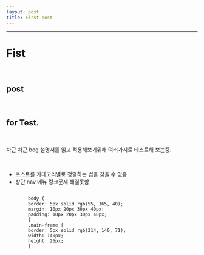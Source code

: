 ```yaml
---
layout: post
title: First post
---
```


---

# Fist

<br>

## post

<br>

## for Test.

<br>

차근 차근 bog 설명서를 읽고 적용해보기위해 여러가지로 테스트해 보는중.

<br>

- 포스트를 카테고리별로 정렬하는 법을 찾을 수 없음<br>
- 상단 nav 메뉴 링크문제 해결못함<br>

```

        body {
        border: 5px solid rgb(55, 165, 40);
        margin: 10px 20px 30px 40px;
        padding: 10px 20px 30px 40px;
        }
        .main-frame {
        border: 5px solid rgb(214, 140, 71);
        width: 140px;
        height: 25px;
        }

```

